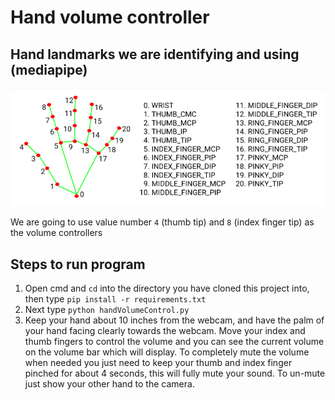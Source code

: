 # Hand volume controller

## Hand landmarks we are identifying and using (mediapipe)

![hand-landmarks](images-sounds/landmarks.png)

We are going to use value number ```4``` (thumb tip) and ```8``` (index finger tip) as the volume controllers

## Steps to run program

1. Open cmd and ```cd``` into the directory you have cloned this project into, then type ```pip install -r requirements.txt```
2. Next type ```python handVolumeControl.py```
3. Keep your hand about 10 inches from the webcam, and have the palm of your hand facing clearly towards the webcam. Move your index and thumb fingers to control the volume and you can see the current volume on the volume bar which will display. To completely mute the volume when needed you just need to keep your thumb and index finger pinched for about 4 seconds, this will fully mute your sound. To un-mute just show your other hand to the camera.
